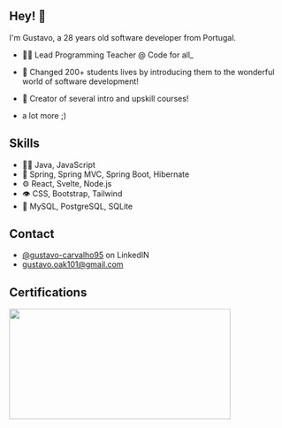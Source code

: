 ## Hey! 👋
I'm Gustavo, a 28 years old software developer from Portugal.

- 👨‍💻 Lead Programming Teacher @ Code for all_ 

- 👥 Changed 200+ students lives by introducing them to the wonderful world of software development!

- 🧭 Creator of several intro and upskill courses!

+ a lot more ;)

## Skills
- 👨‍💻 Java, JavaScript
- 🦔 Spring, Spring MVC, Spring Boot, Hibernate
- ⚙️ React, Svelte, Node.js
- 👁️ CSS, Bootstrap, Tailwind
- 💽 MySQL, PostgreSQL, SQLite

## Contact
- [@gustavo-carvalho95](http://www.linkedin.com/in/gustavo-carvalho95) on LinkedIN
- gustavo.oak101@gmail.com

## Certifications
<a href="https://catalog-education.oracle.com/pls/certview/sharebadge?id=617FA12F5B2A2748BD9F64BDDD1BD3114A6673DE8D0C0A8F1F06CA1DD24B8053"><img src="https://brm-workforce.oracle.com/pdf/certview/images/OCAJSE8.png" width="400" height="200" /></a>
